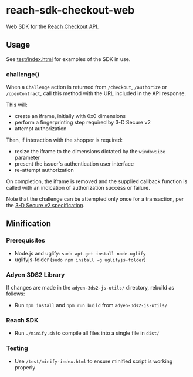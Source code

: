 # reach-sdk-checkout-web

Web SDK for the [Reach Checkout API](https://docs.withreach.com/display/PUB/Technical+Integration).


## Usage

See [test/index.html](test/index.html) for examples of the SDK in use.

### challenge()

When a `Challenge` action is returned from `/checkout`, `/authorize` or
`/openContract`, call this method with the URL included in the API response.

This will:
* create an iframe, initially with 0x0 dimensions
* perform a fingerprinting step required by 3-D Secure v2
* attempt authorization

Then, if interaction with the shopper is required:
* resize the iframe to the dimensions dictated by the `windowSize` parameter
* present the issuer's authentication user interface
* re-attempt authorization

On completion, the iframe is removed and the supplied callback function is
called with an indication of authorization success or failure.

Note that the challenge can be attempted only once for a transaction, per
the [3-D Secure v2 specification](https://www.emvco.com/emv-technologies/3d-secure/).


## Minification

### Prerequisites

* Node.js and uglify: `sudo apt-get install node-uglify`
* uglifyjs-folder (`sudo npm install -g uglifyjs-folder`)

### Adyen 3DS2 Library

If changes are made in the `adyen-3ds2-js-utils/` directory, rebuild as follows:
* Run `npm install` and `npm run build` from `adyen-3ds2-js-utils/`

### Reach SDK

* Run `./minify.sh` to compile all files into a single file in `dist/`

### Testing

* Use `/test/minify-index.html` to ensure minified script is working properly
